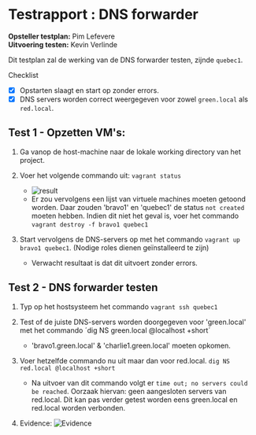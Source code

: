 # Testrapport : DNS forwarder

**Opsteller testplan:** Pim Lefevere  
**Uitvoering testen:** Kevin Verlinde

Dit testplan zal de werking van de DNS forwarder testen, zijnde `quebec1`.

Checklist

- [x] Opstarten slaagt en start op zonder errors.
- [x] DNS servers worden correct weergegeven voor zowel `green.local` als `red.local`.

## Test 1 - Opzetten VM's:

1. Ga vanop de host-machine naar de lokale working directory van het project.
2. Voer het volgende commando uit: `vagrant status`
    - ![result](https://i.imgur.com/eycvPRc.png)
    - Er zou vervolgens een lijst van virtuele machines moeten getoond worden. Daar zouden 'bravo1' en 'quebec1' de status `not created` moeten hebben. Indien dit niet het geval is, voer het commando `vagrant destroy -f bravo1 quebec1`

3. Start vervolgens de DNS-servers op met het commando `vagrant up bravo1 quebec1`. (Nodige roles dienen geïnstalleerd te zijn)
    - Verwacht resultaat is dat dit uitvoert zonder errors.

## Test 2 - DNS forwarder testen
1. Typ op het hostsysteem het commando `vagrant ssh quebec1`
2. Test of de juiste DNS-servers worden doorgegeven voor 'green.local' met het commando ´dig NS green.local @localhost +short´
	- 'bravo1.green.local' & 'charlie1.green.local' moeten opkomen.
3. Voer hetzelfde commando nu uit maar dan voor red.local. `dig NS red.local @localhost +short`
	- Na uitvoer van dit commando volgt er `time out; no servers could be reached`. Oorzaak hiervan: geen aangesloten servers van red.local. Dit kan pas verder getest worden eens green.local en red.local worden verbonden.

1. Evidence: ![Evidence](https://i.imgur.com/cKhmJRC.png)
